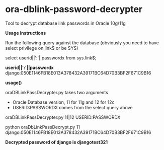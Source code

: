 ora-dblink-password-decrypter
=============================

Tool to decrypt database link passwords in Oracle 10g/11g

**Usage instructions**

Run the following query against the database (obviously you need to have select privilege on link$ or be SYS)

select userid||':'||passwordx from sys.link$;

**userid||':'||passwordx**
django:050E1146FB18E013A378432A39171BC64D70B3BF2F671C9B16


**usage()**

oraDBLinkPassDecrypter.py takes two arguments

- Oracle Database version, 11 for 11g and 12 for 12c
- USERID:PASSWORDX comes from the select query above

 oraDBLinkPassDecrypter.py 11|12 USERID:PASSWORDX

 python oraDbLinkPassDecrypt.py 11 django:050E1146FB18E013A378432A39171BC64D70B3BF2F671C9B16

**Decrypted password of django is djangotest321**
